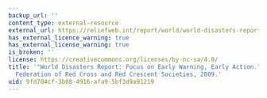 ```yaml
---
backup_url: ''
content_type: external-resource
external_url: https://reliefweb.int/report/world/world-disasters-report-2009-focus-early-warning-early-action
has_external_licence_warning: true
has_external_license_warning: true
is_broken: ''
license: https://creativecommons.org/licenses/by-nc-sa/4.0/
title: '"World Disasters Report: Focus on Early Warning, Early Action." International
  Federation of Red Cross and Red Crescent Societies, 2009.'
uid: 9fd704cf-3b08-4916-afa9-5bf3d9a91219
---
```

